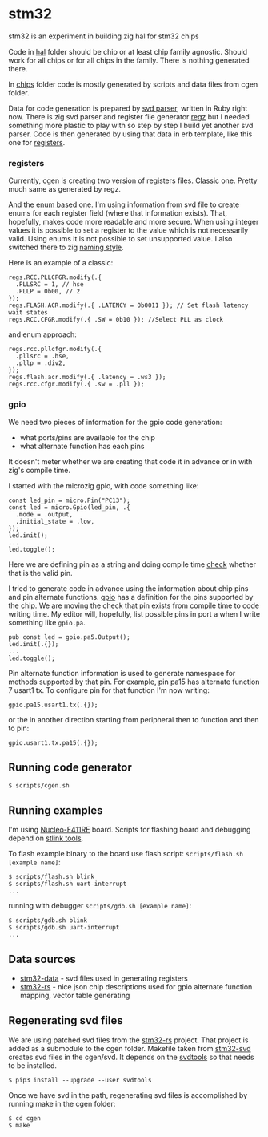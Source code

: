 # stm32

stm32 is an experiment in building zig hal for stm32 chips


Code in [hal](hal.zig) folder should be chip or at least chip family agnostic. Should work for all chips or for all chips in the family. There is nothing generated there.

In [chips](chips/stm32f411re.zig) folder code is mostly generated by scripts and data files from cgen folder.

Data for code generation is prepared by [svd parser](/cgen/svd_parser.rb), written in Ruby right now. There is zig svd parser and register file generator [regz](https://github.com/ZigEmbeddedGroup/regz) but I needed something more plastic to play with so step by step I build yet another svd parser. Code is then generated by using that data in erb template, like this one for [registers](cgen/registers.erb). 

### registers

Currently, cgen is creating two version of registers files.
[Classic](chips/stm32f411re/registers.zig) one. Pretty much same as generated by regz. 

And the [enum based](chips/stm32f411re/registers_with_enums.zig) one. I'm using information from svd file to create enums for each register field (where that information exists). That, hopefully, makes code more readable and more secure. When using integer values it is possible to set a register to the value which is not necessarily valid. Using enums it is not possible to set unsupported value. I also switched there to zig [naming style](https://ziglang.org/documentation/master/#Style-Guide). 

Here is an example of a classic:
```zig
regs.RCC.PLLCFGR.modify(.{
  .PLLSRC = 1, // hse
  .PLLP = 0b00, // 2
});                
regs.FLASH.ACR.modify(.{ .LATENCY = 0b0011 }); // Set flash latency wait states
regs.RCC.CFGR.modify(.{ .SW = 0b10 }); //Select PLL as clock      
```
and enum approach:
```zig
regs.rcc.pllcfgr.modify(.{
  .pllsrc = .hse,
  .pllp = .div2,
});
regs.flash.acr.modify(.{ .latency = .ws3 });
regs.rcc.cfgr.modify(.{ .sw = .pll });
```

### gpio

We need two pieces of information for the gpio code generation:
* what ports/pins are available for the chip
* what alternate function has each pins

It doesn't meter whether we are creating that code it in advance or in with zig's compile time.

I started with the microzig gpio, with code something like:
```zig
const led_pin = micro.Pin("PC13");
const led = micro.Gpio(led_pin, .{
  .mode = .output,
  .initial_state = .low,
});
led.init();
...
led.toggle();
```
Here we are defining pin as a string and doing compile time [check](https://github.com/ZigEmbeddedGroup/microzig/blob/4159581b4848bfb8bbdf91dabdebd15ecd503427/src/modules/chips/stm32f407/stm32f407.zig#L63) whether that is the valid pin.  

I tried to generate code in advance using the information about chip pins and pin alternate functions. [gpio](chips/stm32f411re/gpio.zig) has a definition for the pins supported by the chip. We are moving the check that pin exists from compile time to code writing time. My editor will, hopefully, list possible pins in port a when I write something like `gpio.pa`.   
```zig
pub const led = gpio.pa5.Output();
led.init(.{});
...
led.toggle();
```

Pin alternate function information is used to generate namespace for methods supported by that pin. For example, pin pa15 has alternate function 7 usart1 tx. To configure pin for that function I'm now writing: 
```zig
gpio.pa15.usart1.tx(.{});
```
or the in another direction starting from peripheral then to function and then to pin:
```zig
gpio.usart1.tx.pa15(.{});
```

## Running code generator

```
$ scripts/cgen.sh
```

## Running examples

I'm using [Nucleo-F411RE](https://www.st.com/en/evaluation-tools/nucleo-f411re.html) board. Scripts for flashing board and debugging depend on [stlink tools](https://github.com/stlink-org/stlink). 

To flash example binary to the board use flash script: `scripts/flash.sh [example name]`:
```
$ scripts/flash.sh blink
$ scripts/flash.sh uart-interrupt
...
```

running with debugger `scripts/gdb.sh [example name]`:
```
$ scripts/gdb.sh blink
$ scripts/gdb.sh uart-interrupt
...
```

## Data sources 

* [stm32-data](https://github.com/embassy-rs/stm32-data) - svd files used in generating registers 
* [stm32-rs](https://github.com/stm32-rs/stm32-rs) - nice json chip descriptions used for gpio alternate function mapping, vector table generating


## Regenerating svd files

We are using patched svd files from the [stm32-rs](https://github.com/stm32-rs/stm32-rs) project. That project is added as a submodule to the cgen folder. Makefile taken from [stm32-svd](https://github.com/tinygo-org/stm32-svd) creates svd files in the cgen/svd. It depends on the [svdtools](https://github.com/stm32-rs/svdtools) so that needs to be installed.

```
$ pip3 install --upgrade --user svdtools
```

Once we have svd in the path, regenerating svd files is accomplished by running make in the cgen folder:
```
$ cd cgen
$ make
```

